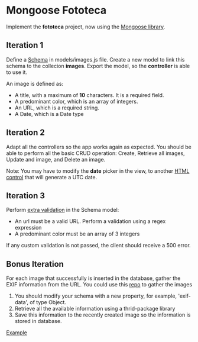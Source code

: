# Mongoose Fototeca

Implement the __fototeca__ project, now using the [Mongoose library](https://mongoosejs.com/).

## Iteration 1

Define a [Schema](https://mongoosejs.com/docs/guide.html) in models/images.js file. Create a new model to link this schema to the collecion __images__. Export the model, so the __controller__ is able to use it.

An image is  defined as:

* A title, with a maximum of **10** characters. It is a required field.
* A predominant color, which is an array of integers.
* An URL, which is a required string.
* A Date, which is a Date type

## Iteration 2

Adapt all the controllers so the app works again as expected. You should be able to perform all the basic CRUD operation: Create, Retrieve all images, Update and image, and Delete an image.

Note: You may have to modify the __date__ picker in the view, to another [HTML control](https://developer.mozilla.org/es/docs/Web/HTML/Element/input/datetime) that will generate a UTC date. 

## Iteration 3

Perform [extra validation](https://mongoosejs.com/docs/validation.html#custom-validators) in the Schema model:

* An url must be a valid URL. Perform a validation using a regex expression
* A predominant color must be an array of 3 integers

If any custom validation is not passed, the client should receive a 500 error.

## Bonus Iteration

For each image that successfully is inserted in the database, gather the EXIF information from the URL. You could use this [repo](https://github.com/ianare/exif-samples/tree/master/jpg) to gather the images

1. You should modify your schema with a new property, for example, 'exif-data', of type Object.
2. Retrieve all the available information using a thrid-package library
3. Save this information to the recently created image so the information is stored in database.

[Example](https://oscarm.tinytake.com/tt/NTMzNzIxNV8xNjcwMjg2Mw)


